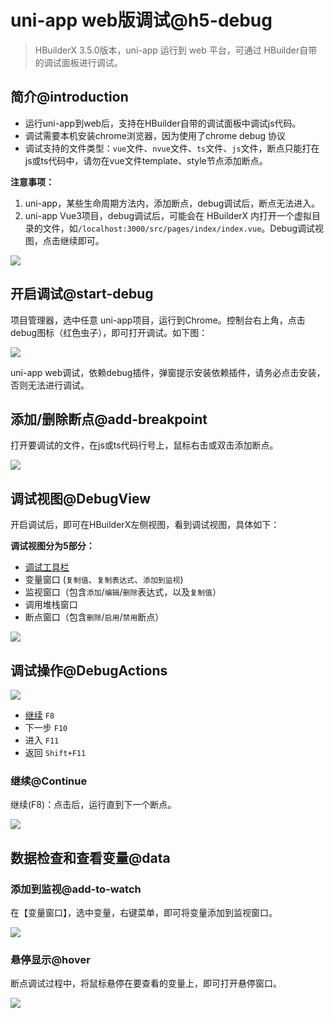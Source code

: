 # uni-app web版调试@h5-debug

> HBuilderX 3.5.0版本，uni-app 运行到 web 平台，可通过 HBuilder自带的调试面板进行调试。

## 简介@introduction

- 运行uni-app到web后，支持在HBuilder自带的调试面板中调试js代码。
- 调试需要本机安装chrome浏览器，因为使用了chrome debug 协议
- 调试支持的文件类型：`vue`文件、`nvue`文件、`ts`文件、`js`文件，断点只能打在js或ts代码中，请勿在vue文件template、style节点添加断点。

**注意事项：**
1. uni-app，某些生命周期方法内，添加断点，debug调试后，断点无法进入。
2. uni-app Vue3项目，debug调试后，可能会在 HBuilderX 内打开一个虚拟目录的文件，如`/localhost:3000/src/pages/index/index.vue`。Debug调试视图，点击继续即可。

![](https://hx.dcloud.net.cn/static/snapshots/app/h5-debug/overview.png)

## 开启调试@start-debug

项目管理器，选中任意 uni-app项目，运行到Chrome。控制台右上角，点击debug图标（红色虫子），即可打开调试。如下图：

![](https://hx.dcloud.net.cn/static/snapshots/app/h5-debug/open-debug.png)

uni-app web调试，依赖debug插件，弹窗提示安装依赖插件，请务必点击安装，否则无法进行调试。

## 添加/删除断点@add-breakpoint

打开要调试的文件，在js或ts代码行号上，鼠标右击或双击添加断点。

![](https://hx.dcloud.net.cn/static/snapshots/app/h5-debug/add_breakpoint.png)

## 调试视图@DebugView

开启调试后，即可在HBuilderX左侧视图，看到调试视图，具体如下：

**调试视图分为5部分：**
- [调试工具栏](#debugactions)
- 变量窗口 (`复制值`、`复制表达式`、`添加到监视`)
- 监视窗口（包含`添加`/`编辑`/`删除`表达式，以及`复制值`）
- 调用堆栈窗口
- 断点窗口（包含`删除`/`启用`/`禁用`断点）

![](https://hx.dcloud.net.cn/static/snapshots/app/h5-debug/debug_view.png)

## 调试操作@DebugActions

![](https://hx.dcloud.net.cn/static/snapshots/app/h5-debug/debug_toolbar.png)

- [继续](#continue) `F8`
- 下一步 `F10`
- 进入 `F11`
- 返回 `Shift+F11`

### 继续@Continue

继续(F8)：点击后，运行直到下一个断点。

![](https://hx.dcloud.net.cn/static/snapshots/app/h5-debug/continue.png)

## 数据检查和查看变量@data

### 添加到监视@add-to-watch

在【变量窗口】，选中变量，右键菜单，即可将变量添加到监视窗口。

![](https://hx.dcloud.net.cn/static/snapshots/app/h5-debug/add_to_monitor.png)

### 悬停显示@hover

断点调试过程中，将鼠标悬停在要查看的变量上，即可打开悬停窗口。

![](https://hx.dcloud.net.cn/static/snapshots/app/h5-debug/hovering_window.png)
